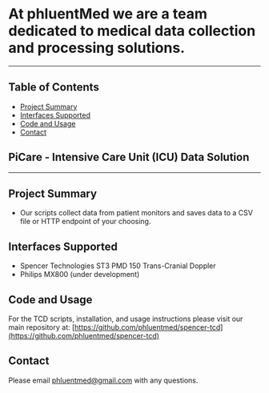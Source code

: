# At phluentMed we are a team dedicated to medical data collection and processing solutions.

_______________________________________________________________________________________________________________________________________
## Table of Contents
- [Project Summary](#project-summary)
- [Interfaces Supported](#interfaces-supported)
- [Code and Usage](#code-usage)
- [Contact](#contact)

## PiCare - Intensive Care Unit (ICU) Data Solution
________________________________________________________________________________________________________________________________________
## Project Summary
* Our scripts collect data from patient monitors and saves data to a CSV file or HTTP endpoint of your choosing.

## Interfaces Supported
* Spencer Technologies ST3 PMD 150 Trans-Cranial Doppler
* Philips MX800 (under development)

## Code and Usage
For the TCD scripts, installation, and usage instructions please visit our main repository at:
[https://github.com/phluentmed/spencer-tcd](https://github.com/phluentmed/spencer-tcd)


## Contact

Please email phluentmed@gmail.com with any questions. 

